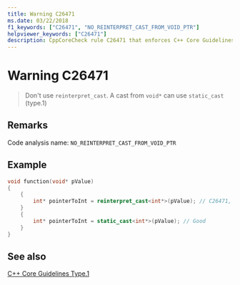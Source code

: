 ```yaml
---
title: Warning C26471
ms.date: 03/22/2018
f1_keywords: ["C26471", "NO_REINTERPRET_CAST_FROM_VOID_PTR"]
helpviewer_keywords: ["C26471"]
description: CppCoreCheck rule C26471 that enforces C++ Core Guidelines Type.1
---
```

# Warning C26471

> Don't use `reinterpret_cast`. A cast from `void*` can use `static_cast` (type.1)

## Remarks

Code analysis name: `NO_REINTERPRET_CAST_FROM_VOID_PTR`

## Example

```cpp
void function(void* pValue)
{
    {
        int* pointerToInt = reinterpret_cast<int*>(pValue); // C26471, use static_cast instead
    }
    {
        int* pointerToInt = static_cast<int*>(pValue); // Good
    }
}
```

## See also

[C++ Core Guidelines Type.1](https://isocpp.github.io/CppCoreGuidelines/CppCoreGuidelines#Pro-type-reinterpretcast)
